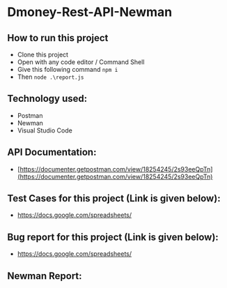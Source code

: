 # Dmoney-Rest-API-Newman

## How to run this project
- Clone this project
- Open with any code editor / Command Shell
- Give this following command ``` npm i ```
- Then ``` node .\report.js ```

## Technology used:
- Postman
- Newman
- Visual Studio Code

## API Documentation:
- [https://documenter.getpostman.com/view/18254245/2s93eeQpTn](https://documenter.getpostman.com/view/18254245/2s93eeQpTn)

## Test Cases for this project (Link is given below): 
- https://docs.google.com/spreadsheets/

## Bug report for this project (Link is given below):
- https://docs.google.com/spreadsheets/

## Newman Report:


